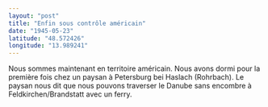 ```yaml
---
layout: "post"
title: "Enfin sous contrôle américain"
date: "1945-05-23"
latitude: "48.572426"
longitude: "13.989241"
---
```


Nous sommes maintenant en territoire américain. Nous avons dormi pour la première fois chez un paysan à Petersburg bei Haslach (Rohrbach). Le paysan nous dit que nous pouvons traverser le Danube sans encombre à Feldkirchen/Brandstatt avec un ferry.


<div class="histoire"></div>

<div class="commentaire"></div>